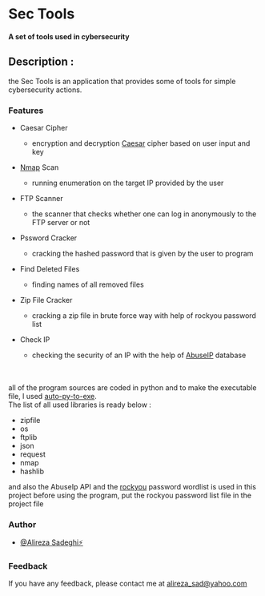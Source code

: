 # Sec Tools
#### A set of tools used in cybersecurity
####
####
## Description :
the Sec Tools is an application that provides some of tools for simple cybersecurity actions.

### Features
- Caesar Cipher
    * encryption and decryption [Caesar][caesar] cipher based on user input and key

- [Nmap][nmap] Scan
    * running enumeration on the target IP provided by the user

- FTP Scanner
    * the scanner that checks whether one can log in anonymously to the FTP server or not

- Pssword Cracker
    * cracking the hashed password that is given by the user to program

- Find Deleted Files
    * finding names of all removed files

- Zip File Cracker
    * cracking a zip file in brute force way with help of rockyou password list

- Check IP
    * checking the security of an IP with the help of [AbuseIP][abuseip] database

\
\
all of the program sources are coded in python and to make the executable file, I used [auto-py-to-exe][autopytoexe].
\
The list of all used libraries is ready below :
- zipfile
- os
- ftplib
- json
- request
- nmap
- hashlib

and also the AbuseIp API and the [rockyou][rockyou] password wordlist is used in this project
before using the program, put the rockyou password list file in the project file


### Author

- [@Alireza Sadeghi⚡](https://github.com/alireza-sadeghii)

### Feedback

If you have any feedback, please contact me at alireza_sad@yahoo.com

[//]: # (These are reference links used in the body)

   [Caesar]: <https://en.wikipedia.org/wiki/Caesar_cipher>
   [autopytoexe]: <https://github.com/brentvollebregt/auto-py-to-exe>
   [nmap]: <https://nmap.org/>
   [abuseip]: <https://www.abuseipdb.com/>
   [rockyou]: <https://www.kaggle.com/datasets/wjburns/common-password-list-rockyoutxt>
